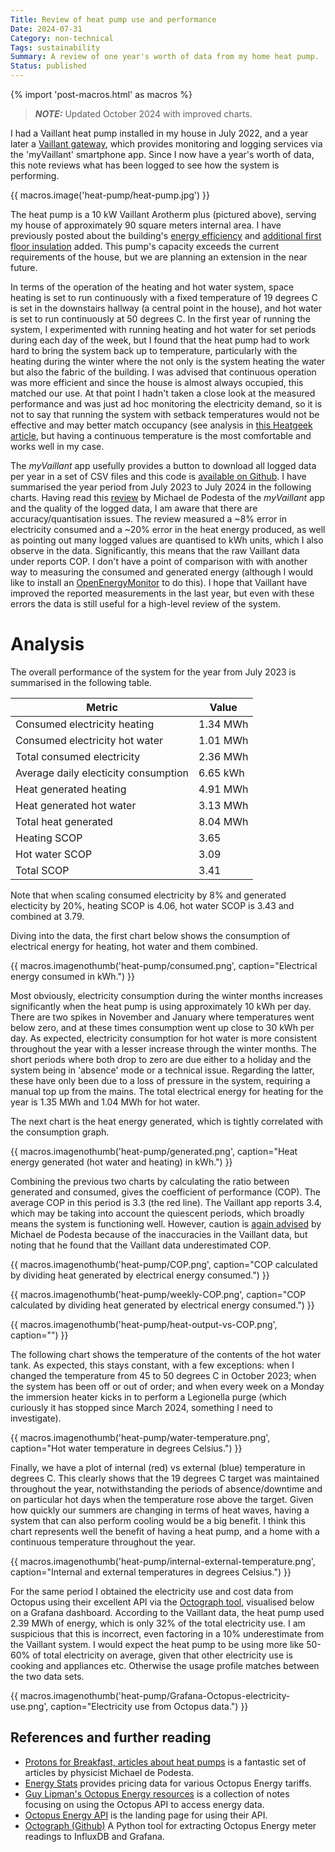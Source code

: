 ```yaml
---
Title: Review of heat pump use and performance
Date: 2024-07-31
Category: non-technical
Tags: sustainability
Summary: A review of one year's worth of data from my home heat pump.
Status: published
---
```


{% import 'post-macros.html' as macros %}

> **_NOTE:_**  Updated October 2024 with improved charts.

I had a Vaillant heat pump installed in my house in July 2022, and a year later
a [Vaillant gateway][gateway], which provides monitoring and logging services
via the 'myVaillant' smartphone app. Since I now have a year's worth of data,
this note reviews what has been logged to see how the system is performing.

[gateway]: https://www.vaillant.co.uk/product-systems/smart-controls/myvaillant-connect-internet-gateway

{{ macros.image('heat-pump/heat-pump.jpg') }}

The heat pump is a 10 kW Vaillant Arotherm plus (pictured above), serving my
house of approximately 90 square meters internal area. I have previously posted
about the building's [energy efficiency](home-thermal-imaging-survey.html) and
[additional first floor
insulation](cornish-unit-house-retrofit-insulation.html) added. This pump's
capacity exceeds the current requirements of the house, but we are planning an
extension in the near future.

In terms of the operation of the heating and hot water system, space heating is
set to run continuously with a fixed temperature of 19 degrees C is set in the
downstairs hallway (a central point in the house), and hot water is set to run
continuously at 50 degrees C. In the first year of running the system, I
experimented with running heating and hot water for set periods during each day
of the week, but I found that the heat pump had to work hard to bring the
system back up to temperature, particularly with the heating during the winter
where the not only is the system heating the water but also the fabric of the
building. I was advised that continuous operation was more efficient and since
the house is almost always occupied, this matched our use. At that point I
hadn't taken a close look at the measured performance and was just ad hoc
monitoring the electricity demand, so it is not to say that running the system
with setback temperatures would not be effective and may better match occupancy
(see analysis in [this Heatgeek article][heatgeek-setback], but having a
continuous temperature is the most comfortable and works well in my case.

[heatgeek-setback]: https://www.heatgeek.com/should-your-heating-be-left-on-all-the-time-or-not

The *myVaillant* app usefully provides a button to download all logged data per
year in a set of CSV files and this code is [available on
Github][home-energy-data]. I have summarised the year period from July 2023 to
July 2024 in the following charts. Having read this [review][pfb-vaillant-app]
by Michael de Podesta of the *myVaillant* app and the quality of the logged
data, I am aware that there are accuracy/quantisation issues. The review
measured a ~8% error in electricity consumed and a ~20% error in the heat
energy produced, as well as pointing out many logged values are quantised to
kWh units, which I also observe in the data. Significantly, this means that the
raw Vaillant data under reports COP. I don't have a point of comparison with
with another way to measuring the consumed and generated energy (although I
would like to install an [OpenEnergyMonitor][OpenEnergyMonitor] to do this). I
hope that Vaillant have improved the reported measurements in the last year,
but even with these errors the data is still useful for a high-level review of
the system.

[home-energy-data]: https://github.com/jameshanlon/home-energy-data
[OpenEnergyMonitor]: https://openenergymonitor.org

# Analysis

The overall performance of the system for the year from July 2023 is summarised in the following table.

<table class="table">
  <thead>
    <tr>
      <th scope="col">Metric</th>
      <th scope="col">Value</th>
    </tr>
  </thead>
 <tbody>
    <tr>
      <td>Consumed electricity heating</td>
      <td>1.34 MWh</td>
    </tr>
    <tr>
      <td>Consumed electricity hot water</td>
      <td>1.01 MWh</td>
    </tr>
    <tr>
      <td>Total consumed electricity</td>
      <td>2.36 MWh</td>
    </tr>
    <tr>
      <td>Average daily electicity consumption</td>
      <td>6.65 kWh</td>
    </tr>
    <tr>
      <td>Heat generated heating</td>
      <td>4.91 MWh</td>
    </tr>
    <tr>
      <td>Heat generated hot water</td>
      <td>3.13 MWh</td>
    </tr>
    <tr>
      <td>Total heat generated</td>
      <td>8.04 MWh</td>
    </tr>
    <tr>
      <td>Heating SCOP</td>
      <td>3.65</td>
    </tr>
    <tr>
      <td>Hot water SCOP</td>
      <td>3.09</td>
    </tr>
    <tr>
      <td>Total SCOP</td>
      <td>3.41</td>
    </tr>
  </tbody>
</table>

Note that when scaling consumed electricity by 8% and generated electicity by
20%, heating SCOP is 4.06, hot water SCOP is 3.43 and combined at 3.79.

Diving into the data, the first chart below shows the consumption of electrical
energy for heating, hot water and them combined.

{{ macros.imagenothumb('heat-pump/consumed.png',
                       caption="Electrical energy consumed in kWh.") }}

Most obviously, electricity consumption during the winter months increases
significantly when the heat pump is using approximately 10 kWh per day. There
are two spikes in November and January where temperatures went below zero, and
at these times consumption went up close to 30 kWh per day. As expected,
electricity consumption for hot water is more consistent throughout the year
with a lesser increase through the winter months. The short periods where both
drop to zero are due either to a holiday and the system being in 'absence' mode
or a technical issue. Regarding the latter, these have only been due to a loss
of pressure in the system, requiring a manual top up from the mains. The total
electrical energy for heating for the year is 1.35 MWh and 1.04 MWh for hot
water.

The next chart is the heat energy generated, which is tightly correlated with
the consumption graph.

{{ macros.imagenothumb('heat-pump/generated.png',
                       caption="Heat energy generated (hot water and heating) in kWh.") }}

Combining the previous two charts by calculating the ratio between generated and
consumed, gives the coefficient of performance (COP). The average COP in this
period is 3.3 (the red line). The Vaillant app reports 3.4, which may be taking
into account the quiescent periods, which broadly means the system is
functioning well. However, caution is [again advised][pfb-cop] by Michael de
Podesta because of the inaccuracies in the Vaillant data, but noting that he
found that the Vaillant data underestimated COP.

{{ macros.imagenothumb('heat-pump/COP.png',
                       caption="COP calculated by dividing heat generated by electrical energy consumed.") }}

{{ macros.imagenothumb('heat-pump/weekly-COP.png',
                       caption="COP calculated by dividing heat generated by electrical energy consumed.") }}

{{ macros.imagenothumb('heat-pump/heat-output-vs-COP.png',
                       caption="") }}

The following chart shows the temperature of the contents of the hot water
tank. As expected, this stays constant, with a few exceptions: when I changed
the temperature from 45 to 50 degrees C in October 2023; when the system has
been off or out of order; and when every week on a Monday the immersion heater
kicks in to perform a Legionella purge (which curiously it has stopped since
March 2024, something I need to investigate).

{{ macros.imagenothumb('heat-pump/water-temperature.png',
                       caption="Hot water temperature in degrees Celsius.") }}

Finally, we have a plot of internal (red) vs external (blue) temperature in
degrees C. This clearly shows that the 19 degrees C target was maintained
throughout the year, notwithstanding the periods of absence/downtime and on
particular hot days when the temperature rose above the target. Given how
quickly our summers are changing in terms of heat waves, having a system that
can also perform cooling would be a big benefit. I think this chart represents
well the benefit of having a heat pump, and a home with a continuous temperature
throughout the year.


{{ macros.imagenothumb('heat-pump/internal-external-temperature.png',
                       caption="Internal and external temperatures in degrees Celsius.") }}

For the same period I obtained the electricity use and cost data from Octopus
using their excellent API via the [Octograph tool][octograph], visualised below
on a Grafana dashboard. According to the Vaillant data, the heat pump used 2.39
MWh of energy, which is only 32% of the total electricity use. I am suspicious
that this is incorrect, even factoring in a 10% underestimate from the Vaillant
system. I would expect the heat pump to be using more like 50-60% of total
electricity on average, given that other electricity use is cooking and
appliances etc. Otherwise the usage profile matches between the two
data sets.

{{ macros.imagenothumb('heat-pump/Grafana-Octopus-electricity-use.png',
                       caption="Electricity use from Octopus data.") }}

[pfb-vaillant-app]: https://protonsforbreakfast.wordpress.com/2023/02/06/the-myvaillant-app-a-review
[pfb-vaillant-arotherm]: https://protonsforbreakfast.wordpress.com/2022/10/19/vaillant-arotherm-plus-heat-pump-the-good-the-bad-and-the-ugly
[pfb-cop]: https://protonsforbreakfast.wordpress.com/2024/03/13/can-i-believe-my-vaillant-heat-pump-cop
[octograph]: https://github.com/Yanson/octograph

## References and further reading

- [Protons for Breakfast, articles about heat
  pumps](https://protonsforbreakfast.wordpress.com/heat-pump-articles/) is a
  fantastic set of articles by physicist Michael de Podesta.
- [Energy Stats](https://energy-stats.uk) provides pricing data for various
  Octopus Energy tariffs.
- [Guy Lipman's Octopus Energy resources](https://www.guylipman.com/octopus) is
  a collection of notes focusing on using the Octopus API to access energy
  data.
- [Octopus Energy API](https://octopus.energy/blog/agile-smart-home-diy) is the
  landing page for using their API.
- [Octograph (Github)](https://github.com/Yanson/octograph) A Python tool for
  extracting Octopus Energy meter readings to InfluxDB and Grafana.

